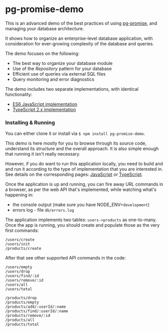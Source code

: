 pg-promise-demo
===============

This is an advanced demo of the best practices of using [pg-promise], and managing your database architecture.

It shows how to organize an enterprise-level database application, with consideration for ever-growing complexity of the database and queries.

The demo focuses on the following:

* The best way to organize your database module
* Use of the _Repository_ pattern for your database
* Efficient use of queries via external SQL files
* Query monitoring and error diagnostics

The demo includes two separate implementations, with identical functionality:

* [ES6 JavaScript implementation](https://github.com/vitaly-t/pg-promise-demo/tree/master/JavaScript)
* [TypeScript 2.x implementation](https://github.com/vitaly-t/pg-promise-demo/tree/master/TypeScript)

### Installing & Running

You can either clone it or install via `$ npm install pg-promise-demo`.

This demo is here mostly for you to browse through its source code, understand its structure and the overall approach.
It is also simple enough that running it isn't really necessary.

However, if you do want to run this application locally, you need to build and and run it according to the type of implementation
that you are interested in. See details on the corresponding pages: [JavaScript] or [TypeScript].

Once the application is up and running, you can fire away URL commands in a browser, as per the web API that's implemented,
while watching what's happening in:

* the console output (make sure you have NODE_ENV=`development`)
* errors log - file `db/errors.log`

The application implements two tables: `users->products` as one-to-many. Once the app is running, you should create
and populate those as the very first commands:

```
/users/create
/users/init
/products/create
```

After that see other supported API commands in the code:
 
```
/users/empty
/users/drop
/users/find/:id
/users/remove/:id
/users/all
/users/total

/products/drop
/products/empty
/products/add/:userId/:name
/products/find/:userId/:name
/products/remove/:id
/products/all
/products/total
```

[JavaScript]:https://github.com/vitaly-t/pg-promise-demo/tree/master/JavaScript
[TypeScript]:https://github.com/vitaly-t/pg-promise-demo/tree/master/TypeScript
[pg-promise]:https://github.com/vitaly-t/pg-promise
[pg-monitor]:https://github.com/vitaly-t/pg-monitor
